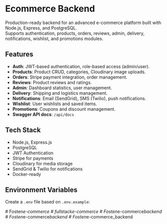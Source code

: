 # Ecommerce Backend

Production-ready backend for an advanced e-commerce platform built with Node.js, Express, and PostgreSQL.  
Supports authentication, products, orders, reviews, admin, delivery, notifications, wishlist, and promotions modules.

## Features

- **Auth**: JWT-based authentication, role-based access (admin/user).  
- **Products**: Product CRUD, categories, Cloudinary image uploads.  
- **Orders**: Stripe payment integration, order management.  
- **Reviews**: Product reviews and ratings.  
- **Admin**: Dashboard statistics, user management.  
- **Delivery**: Shipping and logistics management.  
- **Notifications**: Email (SendGrid), SMS (Twilio), push notifications.  
- **Wishlist**: User wishlists and saved items.  
- **Promotions**: Coupons and discount management.  
- **Swagger API docs**: `/api/docs`

## Tech Stack

- Node.js, Express.js
- PostgreSQL
- JWT Authentication
- Stripe for payments
- Cloudinary for media storage
- SendGrid & Twilio for notifications
- Docker-ready

## Environment Variables

Create a `.env` file based on `.env.example`:

#   F o s t e n _ e - c o m m e r c e  
 #   f u l l _ s t a c k _ e - c o m m e r c e  
 #   F o s t e n _ e - c o m m e r c e _ b a c k e n d  
 #   F o s t e n _ e - c o m m e r c e _ b a c k e n d  
 #   F o s t e n _ e - c o m m e r c e _ b a c k e n d  
 
